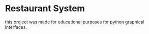 # Restaurant System

this project was made for educational purposes for python graphical interfaces.